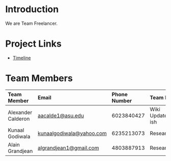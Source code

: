 # Introduction #
We are Team Freelancer.

# Project Links #
  * [Timeline](Project_Freelancer_Timeline.md)


# Team Members #
|**Team Member**|**Email**|**Phone Number**|**Team Position**|
|:--------------|:--------|:---------------|:----------------|
|Alexander Calderon|aacalde1@asu.edu|6023840427      |Wiki Updater/Programmer-ish|
|Kunaal Godiwala|kunaalgodiwala@yahoo.com|6235213073      |Researcher/Programmer|
|Alain Grandjean|algrandjean1@gmail.com|4803887913      |Researcher/Programmer|